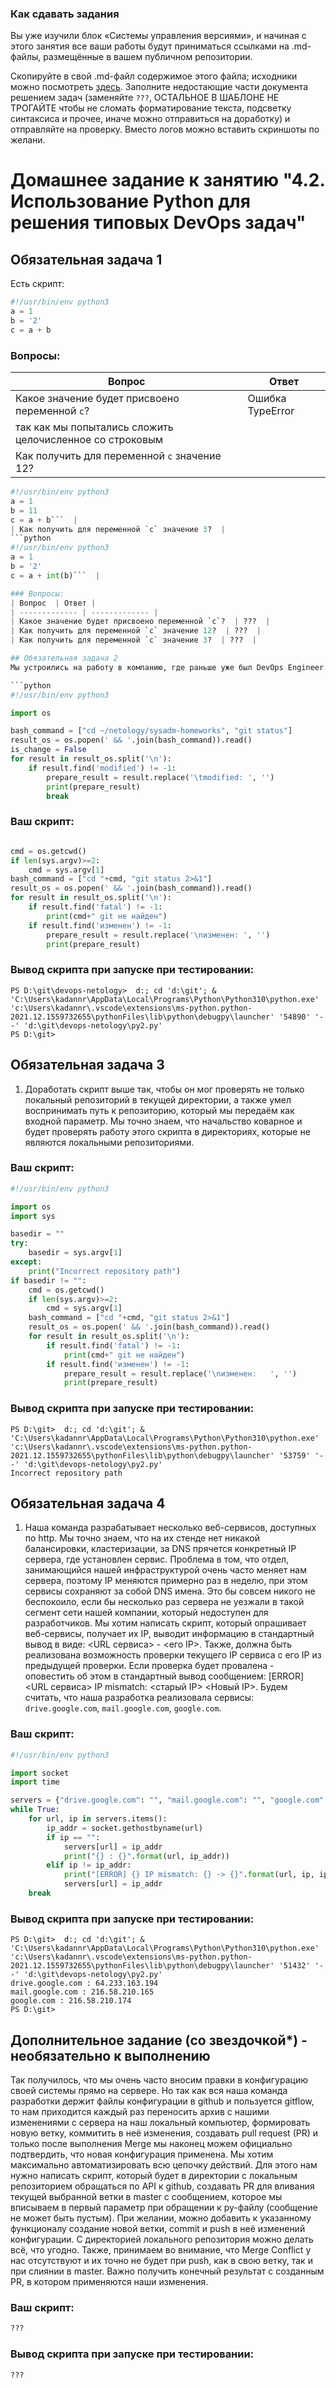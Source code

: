### Как сдавать задания

Вы уже изучили блок «Системы управления версиями», и начиная с этого занятия все ваши работы будут приниматься ссылками на .md-файлы, размещённые в вашем публичном репозитории.

Скопируйте в свой .md-файл содержимое этого файла; исходники можно посмотреть [здесь](https://raw.githubusercontent.com/netology-code/sysadm-homeworks/devsys10/04-script-02-py/README.md). Заполните недостающие части документа решением задач (заменяйте `???`, ОСТАЛЬНОЕ В ШАБЛОНЕ НЕ ТРОГАЙТЕ чтобы не сломать форматирование текста, подсветку синтаксиса и прочее, иначе можно отправиться на доработку) и отправляйте на проверку. Вместо логов можно вставить скриншоты по желани.

# Домашнее задание к занятию "4.2. Использование Python для решения типовых DevOps задач"

## Обязательная задача 1

Есть скрипт:
```python
#!/usr/bin/env python3
a = 1
b = '2'
c = a + b
```
### Вопросы:
| Вопрос  | Ответ |
| ------------- | ------------- |
| Какое значение будет присвоено переменной `c`?  | Ошибка TypeError
так как мы попытались сложить целочисленное со строковым  |
| Как получить для переменной `c` значение 12?  | 
```python
#!/usr/bin/env python3
a = 1
b = 11
c = a + b```  |
| Как получить для переменной `c` значение 3?  | 
```python
#!/usr/bin/env python3
a = 1
b = '2'
c = a + int(b)```  |

### Вопросы:
| Вопрос  | Ответ |
| ------------- | ------------- |
| Какое значение будет присвоено переменной `c`?  | ???  |
| Как получить для переменной `c` значение 12?  | ???  |
| Как получить для переменной `c` значение 3?  | ???  |

## Обязательная задача 2
Мы устроились на работу в компанию, где раньше уже был DevOps Engineer. Он написал скрипт, позволяющий узнать, какие файлы модифицированы в репозитории, относительно локальных изменений. Этим скриптом недовольно начальство, потому что в его выводе есть не все изменённые файлы, а также непонятен полный путь к директории, где они находятся. Как можно доработать скрипт ниже, чтобы он исполнял требования вашего руководителя?

```python
#!/usr/bin/env python3

import os

bash_command = ["cd ~/netology/sysadm-homeworks", "git status"]
result_os = os.popen(' && '.join(bash_command)).read()
is_change = False
for result in result_os.split('\n'):
    if result.find('modified') != -1:
        prepare_result = result.replace('\tmodified: ', '')
        print(prepare_result)
        break
```

### Ваш скрипт:
```python

cmd = os.getcwd()
if len(sys.argv)>=2:
    cmd = sys.argv[1]
bash_command = ["cd "+cmd, "git status 2>&1"]
result_os = os.popen(' && '.join(bash_command)).read()
for result in result_os.split('\n'):
    if result.find('fatal') != -1:
        print(cmd+" git не найден")
    if result.find('изменен') != -1:
        prepare_result = result.replace('\nизменен: ', '')
        print(prepare_result)
```

### Вывод скрипта при запуске при тестировании:
```
PS D:\git\devops-netology>  d:; cd 'd:\git'; & 'C:\Users\kadannr\AppData\Local\Programs\Python\Python310\python.exe' 'c:\Users\kadannr\.vscode\extensions\ms-python.python-2021.12.1559732655\pythonFiles\lib\python\debugpy\launcher' '54890' '--' 'd:\git\devops-netology\py2.py' 
PS D:\git> 
```

## Обязательная задача 3
1. Доработать скрипт выше так, чтобы он мог проверять не только локальный репозиторий в текущей директории, а также умел воспринимать путь к репозиторию, который мы передаём как входной параметр. Мы точно знаем, что начальство коварное и будет проверять работу этого скрипта в директориях, которые не являются локальными репозиториями.

### Ваш скрипт:
```python
#!/usr/bin/env python3

import os
import sys

basedir = ""
try:
    basedir = sys.argv[1]
except:
    print("Incorrect repository path")
if basedir != "":
    cmd = os.getcwd()
    if len(sys.argv)>=2:
        cmd = sys.argv[1]
    bash_command = ["cd "+cmd, "git status 2>&1"]
    result_os = os.popen(' && '.join(bash_command)).read()
    for result in result_os.split('\n'):
        if result.find('fatal') != -1:
            print(cmd+" git не найден")
        if result.find('изменен') != -1:
            prepare_result = result.replace('\nизменен:   ', '')
            print(prepare_result)

```

### Вывод скрипта при запуске при тестировании:
```
PS D:\git>  d:; cd 'd:\git'; & 'C:\Users\kadannr\AppData\Local\Programs\Python\Python310\python.exe' 'c:\Users\kadannr\.vscode\extensions\ms-python.python-2021.12.1559732655\pythonFiles\lib\python\debugpy\launcher' '53759' '--' 'd:\git\devops-netology\py2.py' 
Incorrect repository path
```

## Обязательная задача 4
1. Наша команда разрабатывает несколько веб-сервисов, доступных по http. Мы точно знаем, что на их стенде нет никакой балансировки, кластеризации, за DNS прячется конкретный IP сервера, где установлен сервис. Проблема в том, что отдел, занимающийся нашей инфраструктурой очень часто меняет нам сервера, поэтому IP меняются примерно раз в неделю, при этом сервисы сохраняют за собой DNS имена. Это бы совсем никого не беспокоило, если бы несколько раз сервера не уезжали в такой сегмент сети нашей компании, который недоступен для разработчиков. Мы хотим написать скрипт, который опрашивает веб-сервисы, получает их IP, выводит информацию в стандартный вывод в виде: <URL сервиса> - <его IP>. Также, должна быть реализована возможность проверки текущего IP сервиса c его IP из предыдущей проверки. Если проверка будет провалена - оповестить об этом в стандартный вывод сообщением: [ERROR] <URL сервиса> IP mismatch: <старый IP> <Новый IP>. Будем считать, что наша разработка реализовала сервисы: `drive.google.com`, `mail.google.com`, `google.com`.

### Ваш скрипт:
```python
#!/usr/bin/env python3

import socket
import time

servers = {"drive.google.com": "", "mail.google.com": "", "google.com": ""}
while True:
    for url, ip in servers.items():
        ip_addr = socket.gethostbyname(url)
        if ip == "":
            servers[url] = ip_addr
            print("{} : {}".format(url, ip_addr))
        elif ip != ip_addr:
            print("[ERROR] {} IP mismatch: {} -> {}".format(url, ip, ip_addr))
            servers[url] = ip_addr
    break
```

### Вывод скрипта при запуске при тестировании:
```
PS D:\git>  d:; cd 'd:\git'; & 'C:\Users\kadannr\AppData\Local\Programs\Python\Python310\python.exe' 'c:\Users\kadannr\.vscode\extensions\ms-python.python-2021.12.1559732655\pythonFiles\lib\python\debugpy\launcher' '51432' '--' 'd:\git\devops-netology\py2.py'
drive.google.com : 64.233.163.194
mail.google.com : 216.58.210.165
google.com : 216.58.210.174
PS D:\git> 
```

## Дополнительное задание (со звездочкой*) - необязательно к выполнению

Так получилось, что мы очень часто вносим правки в конфигурацию своей системы прямо на сервере. Но так как вся наша команда разработки держит файлы конфигурации в github и пользуется gitflow, то нам приходится каждый раз переносить архив с нашими изменениями с сервера на наш локальный компьютер, формировать новую ветку, коммитить в неё изменения, создавать pull request (PR) и только после выполнения Merge мы наконец можем официально подтвердить, что новая конфигурация применена. Мы хотим максимально автоматизировать всю цепочку действий. Для этого нам нужно написать скрипт, который будет в директории с локальным репозиторием обращаться по API к github, создавать PR для вливания текущей выбранной ветки в master с сообщением, которое мы вписываем в первый параметр при обращении к py-файлу (сообщение не может быть пустым). При желании, можно добавить к указанному функционалу создание новой ветки, commit и push в неё изменений конфигурации. С директорией локального репозитория можно делать всё, что угодно. Также, принимаем во внимание, что Merge Conflict у нас отсутствуют и их точно не будет при push, как в свою ветку, так и при слиянии в master. Важно получить конечный результат с созданным PR, в котором применяются наши изменения. 

### Ваш скрипт:
```python
???
```

### Вывод скрипта при запуске при тестировании:
```
???
```
